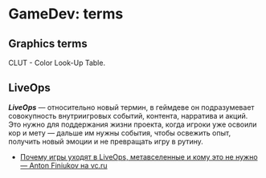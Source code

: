 # GameDev: terms

## Graphics terms

CLUT - Color Look-Up Table.

## LiveOps

***LiveOps*** — относительно новый термин, в геймдеве он подразумевает совокупность внутриигровых событий, контента, нарратива и акций. Это нужно для поддержания жизни проекта, когда игроки уже освоили кор и мету — дальше им нужны события, чтобы освежить опыт, получить новый эмоции и не превращать игру в рутину.

- [Почему игры уходят в LiveOps, метавселенные и кому это не нужно — Anton Finiukov на vc.ru](https://vc.ru/u/1268859-anton-finiukov/497410-pochemu-igry-uhodyat-v-liveops-metavselennye-i-komu-eto-ne-nuzhno)